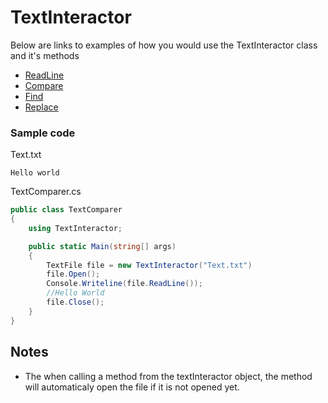 # TextInteractor
Below are links to examples of how you would use the TextInteractor class and it's methods
- [ReadLine](https://zzzrst.github.io/TextInteractor/articles/textInteractor/ReadLine.html)
- [Compare](https://zzzrst.github.io/TextInteractor/articles/textInteractor/Compare.html)
- [Find](https://zzzrst.github.io/TextInteractor/articles/textInteractor/Find.html)
- [Replace](https://zzzrst.github.io/TextInteractor/articles/textInteractor/Modify.html)

### Sample code
Text.txt
```
Hello world
```

TextComparer.cs
```c#
public class TextComparer
{
    using TextInteractor;

    public static Main(string[] args)
    {
        TextFile file = new TextInteractor("Text.txt")
        file.Open();
        Console.Writeline(file.ReadLine());
        //Hello World
        file.Close();
    }
}
```
## Notes
- The when calling a method from the textInteractor object, the method will automaticaly open the file if it is not opened yet.